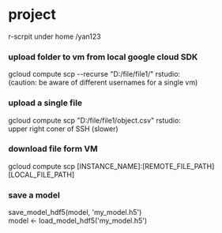 # project
r-scrpit under home /yan123

### upload folder to vm from local google cloud SDK
gcloud compute scp --recurse "D:/file/file1/" rstudio:\
(caution: be aware of different usernames for a single vm)

### upload a single file
gcloud compute scp "D:/file/file1/object.csv" rstudio:\
upper right coner of SSH (slower)

### download file form VM
gcloud compute scp [INSTANCE_NAME]:[REMOTE_FILE_PATH] [LOCAL_FILE_PATH]

### save a model
save_model_hdf5(model, 'my_model.h5') \
model <- load_model_hdf5('my_model.h5')
